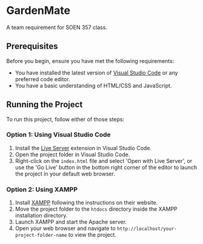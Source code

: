 # GardenMate

A team requirement for SOEN 357 class.

## Prerequisites

Before you begin, ensure you have met the following requirements:
* You have installed the latest version of [Visual Studio Code](https://code.visualstudio.com/) or any preferred code editor.
* You have a basic understanding of HTML/CSS and JavaScript.

## Running the Project

To run this project, follow either of those steps:

### Option 1: Using Visual Studio Code

1. Install the [Live Server](https://marketplace.visualstudio.com/items?itemName=ritwickdey.LiveServer) extension in Visual Studio Code.
2. Open the project folder in Visual Studio Code.
3. Right-click on the `index.html` file and select 'Open with Live Server', or use the 'Go Live' button in the bottom right corner of the editor to launch the project in your default web browser.

### Option 2: Using XAMPP

1. Install [XAMPP](https://www.apachefriends.org/index.html) following the instructions on their website.
2. Move the project folder to the `htdocs` directory inside the XAMPP installation directory.
3. Launch XAMPP and start the Apache server.
4. Open your web browser and navigate to `http://localhost/your-project-folder-name` to view the project.

